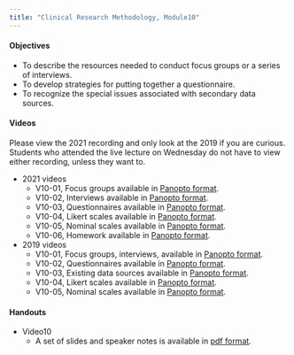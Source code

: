 ```yaml
---
title: "Clinical Research Methodology, Module10"
---
```


#### Objectives

+ To describe the resources needed to conduct focus groups or a series of interviews.
+ To develop strategies for putting together a questionnaire.
+ To recognize the special issues associated with secondary data sources.

#### Videos

Please view the 2021 recording and only look at the 2019 if you are curious. Students who attended the live lecture on Wednesday do not have to view either recording, unless they want to.

+ 2021 videos
  + V10-01, Focus groups available in [Panopto format](https://umkc.hosted.panopto.com/Panopto/Pages/Viewer.aspx?id=78f9028f-89aa-40f5-816f-acf701335dba).
  + V10-02, Interviews available in [Panopto format](https://umkc.hosted.panopto.com/Panopto/Pages/Viewer.aspx?id=2efa8dea-7357-4fea-bcb1-acf701389887).
  + V10-03, Questionnaires available in [Panopto format](https://umkc.hosted.panopto.com/Panopto/Pages/Viewer.aspx?id=de7b519e-ec60-4d0e-acf3-acf7013dc752).
  + V10-04, Likert scales available in [Panopto format](https://umkc.hosted.panopto.com/Panopto/Pages/Viewer.aspx?id=b06994f1-ad3b-40fc-8cc2-acf70142b2b1).
  + V10-05, Nominal scales available in [Panopto format](https://umkc.hosted.panopto.com/Panopto/Pages/Viewer.aspx?id=269d8a00-d97c-4893-a823-acf70149545a).
  + V10-06, Homework available in [Panopto format](https://umkc.hosted.panopto.com/Panopto/Pages/Viewer.aspx?id=29e347ea-868f-4818-808c-acf7014e9f5b).
+ 2019 videos
  + V10-01, Focus groups, interviews, available in [Panopto format](https://umkc.hosted.panopto.com/Panopto/Pages/Viewer.aspx?id=8dcde9e9-22cf-4a66-9af1-aa230148b833).
  + V10-02, Questionnaires available in [Panopto format](https://umkc.hosted.panopto.com/Panopto/Pages/Viewer.aspx?id=c549b685-64c1-4319-a65e-aa23014d2b0e).
  + V10-03, Existing data sources available in [Panopto format](https://umkc.hosted.panopto.com/Panopto/Pages/Viewer.aspx?id=81420309-d221-4f56-97e1-aa23016106b1).
  + V10-04, Likert scales available in [Panopto format](https://umkc.hosted.panopto.com/Panopto/Pages/Viewer.aspx?id=401ca3ea-8dac-4136-885e-aa230153a1ed).
  + V10-05, Nominal scales available in [Panopto format](https://umkc.hosted.panopto.com/Panopto/Pages/Viewer.aspx?id=6475c97b-0d58-4e62-ac48-aa2301590a5d).

#### Handouts

+ Video10
  + A set of slides and speaker notes is available in [pdf format](https://github.com/pmean/classes/blob/master/clinical-research-methodology/results/video10-slides-and-speaker-notes.pdf).